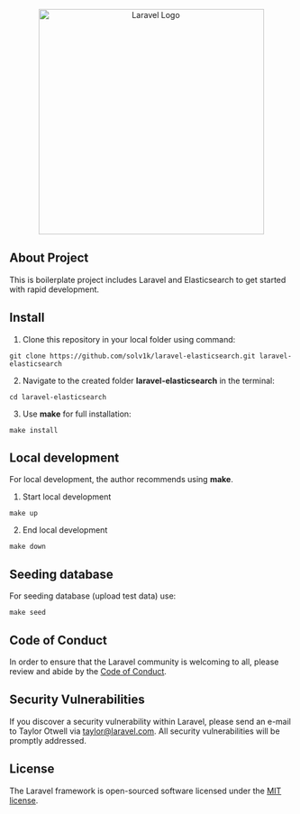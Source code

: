 <p align="center"><a href="https://laravel.com" target="_blank"><img src="https://raw.githubusercontent.com/laravel/art/master/logo-lockup/5%20SVG/2%20CMYK/1%20Full%20Color/laravel-logolockup-cmyk-red.svg" width="400" alt="Laravel Logo"></a></p>

## About Project
This is boilerplate project includes Laravel and Elasticsearch to get started with rapid development.

## Install
1. Clone this repository in your local folder using command:
```
git clone https://github.com/solv1k/laravel-elasticsearch.git laravel-elasticsearch
```

2. Navigate to the created folder **laravel-elasticsearch** in the terminal:
```
cd laravel-elasticsearch
```

3. Use **make** for full installation:
```
make install
```

## Local development
For local development, the author recommends using **make**.

1. Start local development
```
make up
```

2. End local development
```
make down
```

## Seeding database
For seeding database (upload test data) use:
```
make seed
```

## Code of Conduct

In order to ensure that the Laravel community is welcoming to all, please review and abide by the [Code of Conduct](https://laravel.com/docs/contributions#code-of-conduct).

## Security Vulnerabilities

If you discover a security vulnerability within Laravel, please send an e-mail to Taylor Otwell via [taylor@laravel.com](mailto:taylor@laravel.com). All security vulnerabilities will be promptly addressed.

## License

The Laravel framework is open-sourced software licensed under the [MIT license](https://opensource.org/licenses/MIT).
